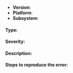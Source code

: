 <!--
Thank you for reporting an issue.

This issue tracker is for bugs and issues found within the JavaScript implementation of IPFS.
If you require more general support please file an issue on our discuss forum. https://discuss.ipfs.io/

Please fill in as much of the template below as you're able.

Version: output of `jsipfs version --all` if using the CLI or `ipfs.version((err, version) => {})` if using the instance.
Platform: output of `uname -a` (UNIX), or version and 32 or 64-bit (Windows). If using in a Browser, please share the browser version as well.
Subsystem: if known, please specify affected core module name (e.g Bitswap, libp2p, etc).

If possible, please provide code that demonstrates the problem, keeping it as
simple and free of external dependencies as you are able.
-->

- **Version**:
- **Platform**:
- **Subsystem**:

<!-- Bug, Feature, Question, Enhancement, Etc -->
#### Type:

<!-- 
One of following:
  Critical - System crash, application panic.
  High - The main functionality of the application does not work, API breakage, repo format breakage, etc.
  Medium - A non-essential functionality does not work, performance issues, etc.
  Low - An optional functionality does not work.
  Very Low - Translation or documentation mistake. Something that won't give anyone a bad day.
-->
#### Severity:

#### Description:

#### Steps to reproduce the error:

<!--
This is for you! Please read, and then delete this text before posting it.
The js-ipfs issues are only for bug reports and directly actionable features.

Read https://github.com/ipfs/community/blob/master/contributing.md#reporting-issues if your issue doesn't fit either of those categories.
-->
